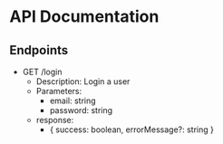 # API Documentation

## Endpoints

- GET /login
  - Description: Login a user
  - Parameters:
    - email: string
    - password: string
  - response:
    - { success: boolean, errorMessage?: string }
